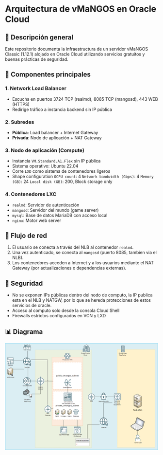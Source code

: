 # Arquitectura de vMaNGOS en Oracle Cloud

## 🔧 Descripción general

Este repositorio documenta la infraestructura de un servidor vMaNGOS Classic (1.12.1) alojado en Oracle Cloud utilizando servicios gratuitos y buenas prácticas de seguridad.

## 🧱 Componentes principales

### 1. Network Load Balancer
- Escucha en puertos 3724 TCP (realmd), 8085 TCP (mangosd), 443 WEB (HTTPS)
- Redirige tráfico a instancia backend sin IP pública

### 2. Subredes
- **Pública**: Load balancer + Internet Gateway
- **Privada**: Nodo de aplicación + NAT Gateway

### 3. Nodo de aplicación (Compute)
- Instancia `VM.Standard.A1.Flex` sin IP pública
- Sistema operativo: Ubuntu 22.04
- Corre `LXD` como sistema de contenedores ligeros
- Shape configuration
  `OCPU count`: 4
  `Network bandwidth (Gbps)`: 4
  `Memory (GB)`: 24
  `Local disk (GB)`: 200, Block storage only

### 4. Contenedores LXC
- `realmd`: Servidor de autenticación
- `mangosd`: Servidor del mundo (game server)
- `mysql`: Base de datos MariaDB con acceso local
- `nginx`: Motor web server


## 🔄 Flujo de red

1. El usuario se conecta a través del NLB al contenedor `realmd`.
2. Una vez autenticado, se conecta al `mangosd` (puerto 8085, tambien via el NLB).
3. Los contenedores acceden a Internet y a los usuarios mediante el NAT Gateway (por actualizaciones o dependencias externas).

## 🔐 Seguridad
- No se exponen IPs públicas dentro del nodo de computo, la IP publica esta en el NLB y NATGW, por lo que se hereda protecciones de estos servicios de oracle.
- Acceso al computo solo desde la consola Cloud Shell
- Firewalls estrictos configurados en VCN y LXD

## 📊 Diagrama

![Diagrama de Arquitectura](./Diagrams/Diagrama_Vmangos_Oracle.png)
